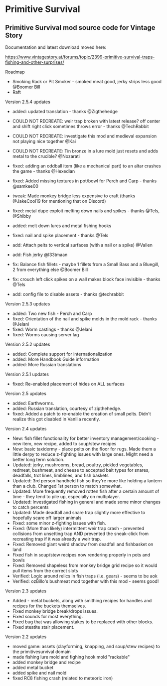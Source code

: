 # Primitive Survival

<h2>Primitive Survival mod source code for Vintage Story</h2>

Documentation and latest download moved here:

https://www.vintagestory.at/forums/topic/2399-primitive-survival-traps-fishing-and-other-surprises/


Roadmap

 - Smoking Rack or Pit Smoker - smoked meat good, jerky strips less good @Boomer Bill
 - Raft

Version 2.5.4 updates

 - added: updated translation - thanks @Zigthehedge
 - COULD NOT RECREATE: weir trap broken with latest release?  off center and shift right click sometimes throws error - thanks @TechRabbit 
 - COULD NOT RECREATE: investigate this mod and medieval expansion not playing nice together @Kai
 - COULD NOT RECREATE: Tin bronze in a lure mold just resets and adds metal to the crucible? @Nozarati
 - fixed: adding an oddball item (like a mechanical part) to an altar crashes the game - thanks @Hexedian
 - fixed: Added missing textures in pot/bowl for Perch and Carp - thanks @samkee00
 - tweak: Made monkey bridge less expensive to craft (thanks @JakeCool19 for mentioning that on Discord)
 - fixed: metal dupe exploit melting down nails and spikes - thanks @Tels, @Shibby
 - added: melt down lures and metal fishing hooks
 - fixed: nail and spike placement - thanks @Tels
 
 
 - add: Attach pelts to vertical surfaces (with a nail or a spike) @Vallen
 - add: Fish jerky @l33tmaan
 - fix: Balance fish fillets - maybe 1 fillets from a Small Bass and a Bluegill, 2 from everything else @Boomer Bill
 
 
 - fix: crouch left click spikes on a wall makes block face invisible - thanks @Tels
 - add: config file to disable assets - thanks @techrabbit
 


Version 2.5.3 updates

 - added: Two new fish - Perch and Carp
 - fixed: Orientation of the nail and spike molds in the mold rack - thanks @Jelani
 - fixed: Worm castings - thanks @Jelani
 - fixed: Worms causing server lag
 
Version 2.5.2 updates

 - added: Complete support for internationalization
 - added: More Handbook Guide information
 - added: More Russian translations
 
Version 2.5.1 updates

 - fixed: Re-enabled placement of hides on ALL surfaces
 
Version 2.5 updates

 - added: Earthworms.
 - added: Russian translation, courtesy of zipthehedge.
 - fixed: Added a patch to re-enable the creation of small pelts.  Didn't realize this got disabled in Vanilla recently.


Version 2.4 updates

 - New: fish fillet functionality for better inventory management/cooking - new item, new recipe, added to soup/stew recipes
 - New: basic taxidermy - place pelts on the floor for rugs.  Made them a little derpy to reduce z-fighting issues with large ones.  Might need a better long term solution.
 - Updated: jerky, mushrooms, bread, poultry, pickled vegetables, redmeat, bushmeat, and cheese to accepted bait types for snares, deadfalls, trot lines, limblines, and fish baskets
 - Updated: 3rd person handheld fish so they're more like holding a lantern than a club.  Changed 1st person to match somewhat.
 - Updated: More frequently removed rotten fish after a certain amount of time - they tend to pile up, especially on multiplayer.
 - Updated: Investigated fishing in general and made some minor changes to catch percents
 - Updated: Made deadfall and snare trap slightly more effective to hopefully scare off larger animals
 - Fixed: some minor z-fighting issues with fish.
 - Fixed: (More than likely) intermittent weir trap crash - prevented collisions from unsetting trap AND prevented the sneak-click from recreating trap if it was already a weir trap.
 - Fixed: Removed giant weird shadow from deadfall and fishbasket on land
 - Fixed fish in soup/stew recipes now rendering properly in pots and bowls
 - Fixed: Removed shapeless from monkey bridge grid recipe so it would pull items from the correct slots
 - Verified: Logic around relics in fish traps (i.e. gears) - seems to be aok
 - Verified: ozBillo's bushmeat mod together with this mod - seems good!

Version 2.3 updates

 - Added - metal buckets, along with smithing recipes for handles and recipes for the buckets themselves.
 - Fixed monkey bridge break/drops issues.
 - Fixed sounds for most everything.
 - Fixed bug that was allowing stakes to be replaced with other blocks.
 - Fixed steatite stair placement.

Version 2.2 updates

- moved game: assets (clayforming, knapping, and soup/stew recipes) to the primitivesurvival domain
- made fishing lure mold and fighing hook mold "rackable"
- added monkey bridge and recipe
- added metal bucket
- added spike and nail mold 
- fixed RC8 fishing crash (related to meteoric iron)

